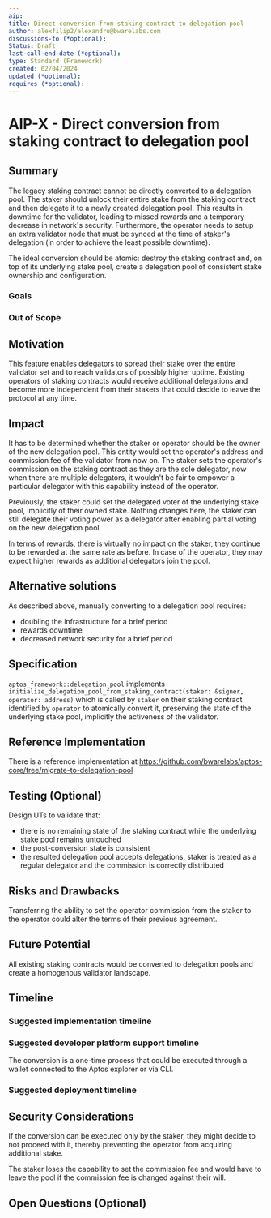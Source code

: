 ```yaml
---
aip:
title: Direct conversion from staking contract to delegation pool
author: alexfilip2/alexandru@bwarelabs.com
discussions-to (*optional):
Status: Draft
last-call-end-date (*optional):
type: Standard (Framework)
created: 02/04/2024
updated (*optional):
requires (*optional):
---
```


# AIP-X - Direct conversion from staking contract to delegation pool

## Summary

The legacy staking contract cannot be directly converted to a delegation pool. The staker should unlock their entire stake from the staking contract and then delegate it to a newly created delegation pool.
This results in downtime for the validator, leading to missed rewards and a temporary decrease in network's security.
Furthermore, the operator needs to setup an extra validator node that must be synced at the time of staker's delegation (in order to achieve the least possible downtime).

The ideal conversion should be atomic: destroy the staking contract and, on top of its underlying stake pool, create a delegation pool of consistent stake ownership and configuration.

### Goals

### Out of Scope

## Motivation

This feature enables delegators to spread their stake over the entire validator set and to reach validators of possibly higher uptime. Existing operators of staking contracts would receive additional delegations and become more independent from their stakers that could decide to leave the protocol at any time.

## Impact
It has to be determined whether the staker or operator should be the owner of the new delegation pool. This entity would set the operator's address and commission fee of the validator from now on.
The staker sets the operator's commission on the staking contract as they are the sole delegator, now when there are multiple delegators, it wouldn't be fair to empower a particular delegator with this capability instead of the operator.

Previously, the staker could set the delegated voter of the underlying stake pool, implicitly of their owned stake. Nothing changes here, the staker can still delegate their voting power as a delegator after enabling partial voting on the new delegation pool.

In terms of rewards, there is virtually no impact on the staker, they continue to be rewarded at the same rate as before. In case of the operator, they may expect higher rewards as additional delegators join the pool.

## Alternative solutions

As described above, manually converting to a delegation pool requires:
- doubling the infrastructure for a brief period
- rewards downtime
- decreased network security for a brief period

## Specification

`aptos_framework::delegation_pool` implements `initialize_delegation_pool_from_staking_contract(staker: &signer, operator: address)` which is called by `staker` on their staking contract identified by `operator` to atomically convert it, preserving the state of the underlying stake pool, implicitly the activeness of the validator.

## Reference Implementation

There is a reference implementation at https://github.com/bwarelabs/aptos-core/tree/migrate-to-delegation-pool

## Testing (Optional)

Design UTs to validate that:
- there is no remaining state of the staking contract while the underlying stake pool remains untouched
- the post-conversion state is consistent
- the resulted delegation pool accepts delegations, staker is treated as a regular delegator and the commission is correctly distributed

## Risks and Drawbacks

Transferring the ability to set the operator commission from the staker to the operator could alter the terms of their previous agreement.

## Future Potential

All existing staking contracts would be converted to delegation pools and create a homogenous validator landscape.

## Timeline

### Suggested implementation timeline

### Suggested developer platform support timeline

The conversion is a one-time process that could be executed through a wallet connected to the Aptos explorer or via CLI.

### Suggested deployment timeline

## Security Considerations

If the conversion can be executed only by the staker, they might decide to not proceed with it, thereby preventing the operator from acquiring additional stake.

The staker loses the capability to set the commission fee and would have to leave the pool if the commission fee is changed against their will.

## Open Questions (Optional)
